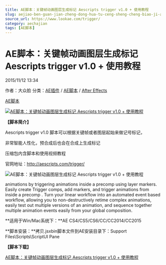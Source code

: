 ```yaml
---
title: AE脚本：关键帧动画图层生成标记 Aescripts trigger v1.0 + 使用教程
slug: aejiao-ben-guan-jian-zheng-dong-hua-tu-ceng-sheng-cheng-biao-ji-aescripts-trigger-v1-0-shi-yong-jiao-cheng
source_url: https://www.lookae.com/trigger/
category: aechajian
tags: [AE脚本]
---
```

# AE脚本：关键帧动画图层生成标记 Aescripts trigger v1.0 + 使用教程

2015/11/12 13:34

作者：大众脸
分类：[AE插件](https://www.lookae.com/after-effects/aechajian/) / [AE脚本](https://www.lookae.com/after-effects/aescripts/) / [After Effects](https://www.lookae.com/after-effects/)

[AE脚本](https://www.lookae.com/tag/ae%e8%84%9a%e6%9c%ac/)

[![AE脚本：关键帧动画图层生成标记 Aescripts trigger v1.0 + 使用教程](https://www.lookae.com/wp-content/uploads/2015/11/trigger-splash.jpg "AE脚本：关键帧动画图层生成标记 Aescripts trigger v1.0 + 使用教程-LookAE.com")](https://www.lookae.com/wp-content/uploads/2015/11/trigger-splash.jpg)

**【脚本简介】**

Aescripts trigger v1.0 脚本可以根据关键帧或者图层起始来做记号标记，

非常智能人性化，预合成后也会在合成上生成标记

压缩包内含脚本和使用视频教程

官网地址：http://aescripts.com/trigger/

![AE脚本：关键帧动画图层生成标记 Aescripts trigger v1.0 + 使用教程](http://d1ro2iqpjs8lwo.cloudfront.net/media/catalog/product/t/r/trigger_demo.gif "AE脚本：关键帧动画图层生成标记 Aescripts trigger v1.0 + 使用教程-LookAE.com")

animations by triggering animations inside a precomp using layer markers. Easily create Trigger comps, add markers, and trigger animations from inside a precomp . Turn your linear workflow into an automated event based workflow, allowing you to non-destructively retime complex animations, easily test out multiple versions of an animation, and sequence together multiple animation events easily from your global composition.

**适用于Win/Mac系统下：**AE CS4/CS5/CS6/CC/CC2014/CC2015

**脚本安装：**拷贝.jsxbin脚本文件到AE安装目录下：Support Files\Scripts\ScriptUI Pane

**【脚本下载】**

[AE脚本：关键帧动画图层生成标记 Aescripts trigger v1.0 + 使用教程](https://lookae.400gb.com/file/131143025)
